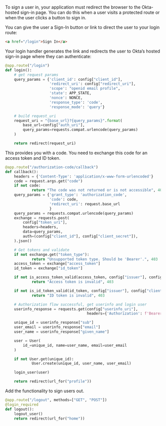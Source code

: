 To sign a user in, your application must redirect the browser to the Okta-hosted sign-in page. You can do this when a user visits a protected route or when the user clicks a button to sign in.

You can give the user a Sign-In button or link to direct the user to your login route:

```html
<a href="/login">Sign In</a>
```

Your login handler generates the link and redirects the user to Okta’s hosted sign-in page where they can authenticate:

```py
@app.route("/login")
def login():
    # get request params
    query_params = {'client_id': config["client_id"],
                    'redirect_uri': config["redirect_uri"],
                    'scope': "openid email profile",
                    'state': APP_STATE,
                    'nonce': NONCE,
                    'response_type': 'code',
                    'response_mode': 'query'}

    # build request_uri
    request_uri = "{base_url}?{query_params}".format(
        base_url=config["auth_uri"],
        query_params=requests.compat.urlencode(query_params)
    )

    return redirect(request_uri)
```

This provides you with a code. You need to exchange this code for an access token and ID token.

```py
@app.route("/authorization-code/callback")
def callback():
    headers = {'Content-Type': 'application/x-www-form-urlencoded'}
    code = request.args.get("code")
    if not code:
            return "The code was not returned or is not accessible", 403
    query_params = {'grant_type': 'authorization_code',
                    'code': code,
                    'redirect_uri': request.base_url
                    }
    query_params = requests.compat.urlencode(query_params)
    exchange = requests.post(
        config["token_uri"],
        headers=headers,
        data=query_params,
        auth=(config["client_id"], config["client_secret"]),
    ).json()

    # Get tokens and validate
    if not exchange.get("token_type"):
            return "Unsupported token type. Should be 'Bearer'.", 403
    access_token = exchange["access_token"]
    id_token = exchange["id_token"]

    if not is_access_token_valid(access_token, config["issuer"], config["client_id"]):
            return "Access token is invalid", 403

    if not is_id_token_valid(id_token, config["issuer"], config["client_id"], NONCE):
            return "ID token is invalid", 403

    # Authorization flow successful, get userinfo and login user
    userinfo_response = requests.get(config["userinfo_uri"],
                                     headers={'Authorization': f'Bearer {access_token}'}).json()

    unique_id = userinfo_response["sub"]
    user_email = userinfo_response["email"]
    user_name = userinfo_response["given_name"]

    user = User(
        id_=unique_id, name=user_name, email=user_email
    )

    if not User.get(unique_id):
            User.create(unique_id, user_name, user_email)

    login_user(user)

    return redirect(url_for("profile"))
```

Add the functionality to sign users out.

```py
@app.route("/logout", methods=["GET", "POST"])
@login_required
def logout():
    logout_user()
    return redirect(url_for("home"))
```
